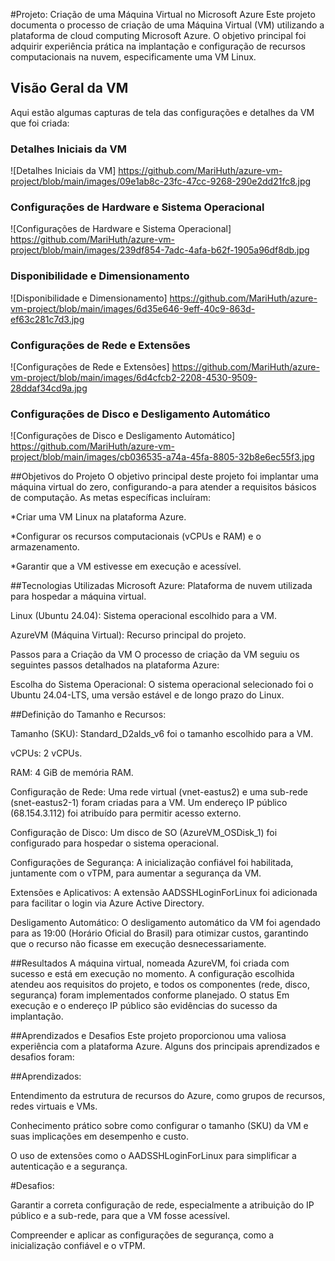 #Projeto: Criação de uma Máquina Virtual no Microsoft Azure
Este projeto documenta o processo de criação de uma Máquina Virtual (VM) utilizando a plataforma de cloud computing Microsoft Azure. O objetivo principal foi adquirir experiência prática na implantação e configuração de recursos computacionais na nuvem, especificamente uma VM Linux.

## Visão Geral da VM

Aqui estão algumas capturas de tela das configurações e detalhes da VM que foi criada:

### Detalhes Iniciais da VM
![Detalhes Iniciais da VM] https://github.com/MariHuth/azure-vm-project/blob/main/images/09e1ab8c-23fc-47cc-9268-290e2dd21fc8.jpg

### Configurações de Hardware e Sistema Operacional
![Configurações de Hardware e Sistema Operacional] https://github.com/MariHuth/azure-vm-project/blob/main/images/239df854-7adc-4afa-b62f-1905a96df8db.jpg

### Disponibilidade e Dimensionamento
![Disponibilidade e Dimensionamento] https://github.com/MariHuth/azure-vm-project/blob/main/images/6d35e646-9eff-40c9-863d-ef63c281c7d3.jpg

### Configurações de Rede e Extensões
![Configurações de Rede e Extensões] https://github.com/MariHuth/azure-vm-project/blob/main/images/6d4cfcb2-2208-4530-9509-28ddaf34cd9a.jpg

### Configurações de Disco e Desligamento Automático
![Configurações de Disco e Desligamento Automático] https://github.com/MariHuth/azure-vm-project/blob/main/images/cb036535-a74a-45fa-8805-32b8e6ec55f3.jpg

##Objetivos do Projeto
O objetivo principal deste projeto foi implantar uma máquina virtual do zero, configurando-a para atender a requisitos básicos de computação. As metas específicas incluíram:

*Criar uma VM Linux na plataforma Azure.

*Configurar os recursos computacionais (vCPUs e RAM) e o armazenamento.

*Garantir que a VM estivesse em execução e acessível.

##Tecnologias Utilizadas
Microsoft Azure: Plataforma de nuvem utilizada para hospedar a máquina virtual.

Linux (Ubuntu 24.04): Sistema operacional escolhido para a VM.

AzureVM (Máquina Virtual): Recurso principal do projeto.

Passos para a Criação da VM
O processo de criação da VM seguiu os seguintes passos detalhados na plataforma Azure:

Escolha do Sistema Operacional: O sistema operacional selecionado foi o Ubuntu 24.04-LTS, uma versão estável e de longo prazo do Linux.

##Definição do Tamanho e Recursos:

Tamanho (SKU): Standard_D2alds_v6 foi o tamanho escolhido para a VM.

vCPUs: 2 vCPUs.

RAM: 4 GiB de memória RAM.

Configuração de Rede: Uma rede virtual (vnet-eastus2) e uma sub-rede (snet-eastus2-1) foram criadas para a VM. Um endereço IP público (68.154.3.112) foi atribuído para permitir acesso externo.

Configuração de Disco: Um disco de SO (AzureVM_OSDisk_1) foi configurado para hospedar o sistema operacional.

Configurações de Segurança: A inicialização confiável foi habilitada, juntamente com o vTPM, para aumentar a segurança da VM.

Extensões e Aplicativos: A extensão AADSSHLoginForLinux foi adicionada para facilitar o login via Azure Active Directory.

Desligamento Automático: O desligamento automático da VM foi agendado para as 19:00 (Horário Oficial do Brasil) para otimizar custos, garantindo que o recurso não ficasse em execução desnecessariamente.

##Resultados
A máquina virtual, nomeada AzureVM, foi criada com sucesso e está em execução no momento. A configuração escolhida atendeu aos requisitos do projeto, e todos os componentes (rede, disco, segurança) foram implementados conforme planejado. O status Em execução e o endereço IP público são evidências do sucesso da implantação.

##Aprendizados e Desafios
Este projeto proporcionou uma valiosa experiência com a plataforma Azure. Alguns dos principais aprendizados e desafios foram:

##Aprendizados:

Entendimento da estrutura de recursos do Azure, como grupos de recursos, redes virtuais e VMs.

Conhecimento prático sobre como configurar o tamanho (SKU) da VM e suas implicações em desempenho e custo.

O uso de extensões como o AADSSHLoginForLinux para simplificar a autenticação e a segurança.

#Desafios:

Garantir a correta configuração de rede, especialmente a atribuição do IP público e a sub-rede, para que a VM fosse acessível.

Compreender e aplicar as configurações de segurança, como a inicialização confiável e o vTPM.
